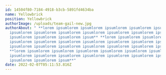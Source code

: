 ```yaml
---
id: 14504f80-7184-4918-b3cb-5891fd4634ba
name: Yellowbrick
position: Yellowbrick
authorImage: /uploads/team-gail-new.jpg
authorAbout: " **lorem ipsumlorem ipsumlorem ipsumlorem ipsumlorem ipsumlorem
  ipsumlorem ipsumlorem ipsumlorem ipsumlorem ipsumlorem ipsumlorem ipsumlorem
  ipsumlorem ipsumlorem ipsumlorem ipsum** **lorem ipsumlorem ipsumlorem
  ipsumlorem ipsumlorem ipsumlorem ipsumlorem ipsumlorem ipsumlorem ipsumlorem
  ipsumlorem ipsumlorem ipsumlorem ipsumlorem ipsumlorem ipsumlorem ipsum**
  **lorem ipsumlorem ipsumlorem ipsumlorem ipsumlorem ipsumlorem ipsumlorem
  ipsumlorem ipsumlorem ipsumlorem ipsumlorem ipsumlorem ipsumlorem ipsumlorem
  ipsumlorem ipsumlorem ipsum**"
date: 2022-02-07T05:11:53.816Z
---
```

